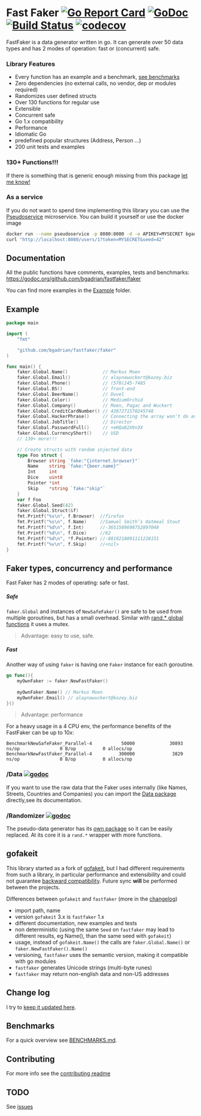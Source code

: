 # Fast Faker [![Go Report Card](https://goreportcard.com/badge/github.com/bgadrian/fastfaker)](https://goreportcard.com/report/github.com/bgadrian/fastfaker) [![GoDoc](https://godoc.org/github.com/bgadrian/fastfaker?status.svg)](https://godoc.org/github.com/bgadrian/fastfaker/faker) [![Build Status](https://travis-ci.com/bgadrian/fastfaker.svg?branch=master)](https://travis-ci.com/bgadrian/fastfaker) [![codecov](https://codecov.io/gh/bgadrian/fastfaker/branch/master/graph/badge.svg)](https://codecov.io/gh/bgadrian/fastfaker)

FastFaker is a data generator written in go. It can generate over 50 data types and has 2 modes of operation: fast or (concurrent) safe.

### Library Features
- Every function has an example and a benchmark,
[see benchmarks](https://github.com/bgadrian/fastfaker/blob/master/BENCHMARKS.md)
- Zero dependencies (no external calls, no vendor, dep or modules required)
- Randomizes user defined structs
- Over 130 functions for regular use
- Extensible
- Concurrent safe
- Go 1.x compatibility
- Performance
- Idiomatic Go
- predefined popular structures (Address, Person ...)
- 200 unit tests and examples

### 130+ Functions!!!
If there is something that is generic enough missing from this package [let me know!](./CONTRIBUTING.md)

### As a service
If you do not want to spend time implementing this library you can use the [Pseudoservice](https://github.com/bgadrian/pseudoservice) microservice. You can build it yourself or use the docker image
```bash
docker run --name pseudoservice -p 8080:8080 -d -e APIKEY=MYSECRET bgadrian/pseudoservice
curl "http://localhost:8080/users/1?token=MYSECRET&seed=42"
```

## Documentation
All the public functions have comments, examples, tests and benchmarks: https://godoc.org/github.com/bgadrian/fastfaker/faker

You can find more examples in the [Example](./example/) folder.

## Example
```go
package main

import (
	"fmt"

	"github.com/bgadrian/fastfaker/faker"
)

func main() {
	faker.Global.Name()             // Markus Moen
	faker.Global.Email()            // alaynawuckert@kozey.biz
	faker.Global.Phone()            // (570)245-7485
	faker.Global.BS()               // front-end
	faker.Global.BeerName()         // Duvel
	faker.Global.Color()            // MediumOrchid
	faker.Global.Company()          // Moen, Pagac and Wuckert
	faker.Global.CreditCardNumber() // 4287271570245748
	faker.Global.HackerPhrase()     // Connecting the array won't do anything, we need to generate the haptic COM driver!
	faker.Global.JobTitle()         // Director
	faker.Global.PasswordFull()     // +eHQa02X9n3X
	faker.Global.CurrencyShort()    // USD
	// 130+ more!!!

	// Create structs with random injected data
	type Foo struct {
		Browser string `fake:"{internet.browser}"`
		Name    string `fake:"{beer.name}"`
		Int     int
		Dice    uint8
		Pointer *int
		Skip    *string `fake:"skip"`
	}
	var f Foo
	faker.Global.Seed(42)
	faker.Global.Struct(&f)
	fmt.Printf("%s\n", f.Browser)  //firefox
	fmt.Printf("%s\n", f.Name)     //Samuel Smith’s Oatmeal Stout
	fmt.Printf("%d\n", f.Int)      //-3651589698752897048
	fmt.Printf("%d\n", f.Dice)     //62
	fmt.Printf("%d\n", *f.Pointer) //-8819218091111228151
	fmt.Printf("%v\n", f.Skip)     //<nil>
}

```

## Faker types, concurrency and performance
Fast Faker has 2 modes of operating: safe or fast. 
    
##### Safe
`faker.Global` and instances of `NewSafeFaker()` are safe to be used from multiple goroutines, but has a small overhead. Similar with [rand.* global functions](https://golang.org/src/math/rand/rand.go?#L288) it uses a mutex.

> Advantage: easy to use, safe.

##### Fast
Another way of using `faker` is having one `Faker` instance for each goroutine. 
```go
go func(){
    myOwnFaker := faker.NewFastFaker()
    
    myOwnFaker.Name() // Markus Moen
    myOwnFaker.Email() // alaynawuckert@kozey.biz
}()
```

> Advantage: performance

For a heavy usage in a 4 CPU env, the performance benefits of the FastFaker can be up to 10x:
```
BenchmarkNewSafeFaker_Parallel-4           50000             30893 ns/op               0 B/op          0 allocs/op
BenchmarkNewFastFaker_Parallel-4          300000              3829 ns/op               0 B/op          0 allocs/op
```

### /Data [![godoc](https://godoc.org/github.com/bgadrian/fastfaker?status.svg)](https://godoc.org/github.com/bgadrian/fastfaker/data)
If you want to use the raw data that the Faker uses internally (like Names, Streets, Countries and Companies) you can import the [Data package](./data) directly,see its documentation.

### /Randomizer [![godoc](https://godoc.org/github.com/bgadrian/fastfaker?status.svg)](https://godoc.org/github.com/bgadrian/fastfaker/randomizer)
The pseudo-data generator has its [own package](./randomizer) so it can be easily replaced. At its core it is a `rand.*` wrapper with more functions. 

## gofakeit
This library started as a fork of [gofakeit](https://github.com/brianvoe/gofakeit/), but I had different requirements from such a library, in particular performance and extensibility and could not guarantee [backward compatibility](https://github.com/brianvoe/gofakeit/issues/32). Future sync **will** be performed between the projects.

Differences between `gofakeit` and `fastfaker` (more in the [changelog](./CHANGELOG.md))
* import path, name
* version `gofakeit` 3.x is `fastfaker` 1.x
* different documentation, new examples and tests
* non deterministic (using the same `Seed` on `fastfaker` may lead to different results, eg Name(), than the same seed with `gofakeit`)
* usage, instead of `gofakeit.Name()` the calls are `faker.Global.Name()` or `faker.NewFastFaker().Name()`
* versioning, `fastfaker` uses the semantic version, making it compatible with go modules
* `fastfaker` generates Unicode strings (multi-byte runes)
* `fastfaker` may return non-english data and non-US addresses

## Change log
I try to [keep it updated here](./CHANGELOG.md).

## Benchmarks
For a quick overview see [BENCHMARKS.md](./BENCHMARKS.md).

## Contributing
For more info see the [contributing readme](./CONTRIBUTING.md)

## TODO
See [issues](https://github.com/bgadrian/fastfaker/issues)

